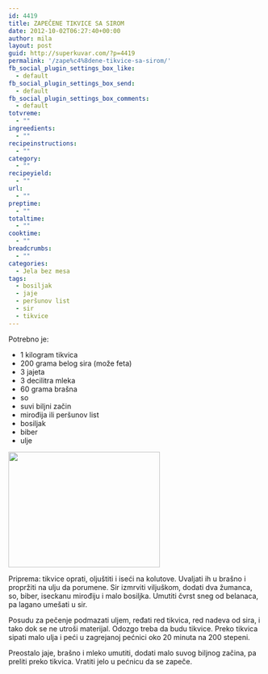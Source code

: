 ```yaml
---
id: 4419
title: ZAPEČENE TIKVICE SA SIROM
date: 2012-10-02T06:27:40+00:00
author: mila
layout: post
guid: http://superkuvar.com/?p=4419
permalink: '/zape%c4%8dene-tikvice-sa-sirom/'
fb_social_plugin_settings_box_like:
  - default
fb_social_plugin_settings_box_send:
  - default
fb_social_plugin_settings_box_comments:
  - default
totvreme:
  - ""
ingreedients:
  - ""
recipeinstructions:
  - ""
category:
  - ""
recipeyield:
  - ""
url:
  - ""
preptime:
  - ""
totaltime:
  - ""
cooktime:
  - ""
breadcrumbs:
  - ""
categories:
  - Jela bez mesa
tags:
  - bosiljak
  - jaje
  - peršunov list
  - sir
  - tikvice
---
```

Potrebno je:

  * 1 kilogram tikvica
  * 200 grama belog sira (može feta)
  * 3 jajeta
  * 3 decilitra mleka
  * 60 grama brašna
  * so
  * suvi biljni začin
  * mirođija ili peršunov list
  * bosiljak
  * biber
  * ulje

<img class="alignnone size-medium wp-image-4421" title="Zapecenetikvicesasirom" src="//superkuvar.com/wp-content/uploads/2012/10/Zapecenetikvicesasirom-e1349081960216-300x229.jpg" alt="" width="300" height="229" /> 

Priprema: tikvice oprati, oljuštiti i iseći na kolutove. Uvaljati ih u brašno i propržiti na ulju da porumene. Sir izmrviti viljuškom, dodati dva žumanca, so, biber, iseckanu mirođiju i malo bosiljka. Umutiti čvrst sneg od belanaca, pa lagano umešati u sir.

Posudu za pečenje podmazati uljem, ređati red tikvica, red nadeva od sira, i tako dok se ne utroši materijal. Odozgo treba da budu tikvice. Preko tikvica sipati malo ulja i peći u zagrejanoj pećnici oko 20 minuta na 200 stepeni.

Preostalo jaje, brašno i mleko umutiti, dodati malo suvog biljnog začina, pa preliti preko tikvica. Vratiti jelo u pećnicu da se zapeče.